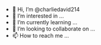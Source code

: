 - 👋 Hi, I’m @charliedavid214
- 👀 I’m interested in ...
- 🌱 I’m currently learning ...
- 💞️ I’m looking to collaborate on ...
- 📫 How to reach me ...

<!---
charliedavid214/charliedavid214 is a ✨ special ✨ repository because its `README.md` (this file) appears on your GitHub profile.
You can click the Preview link to take a look at your changes.
---
